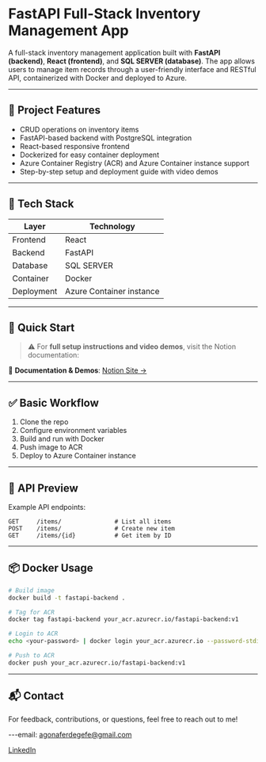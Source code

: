 
# FastAPI Full-Stack Inventory Management App

A full-stack inventory management application built with **FastAPI (backend)**, **React (frontend)**, and **SQL SERVER (database)**. The app allows users to manage item records through a user-friendly interface and RESTful API, containerized with Docker and deployed to Azure.

---

## 🚀 Project Features

- CRUD operations on inventory items  
- FastAPI-based backend with PostgreSQL integration  
- React-based responsive frontend  
- Dockerized for easy container deployment  
- Azure Container Registry (ACR) and Azure Container instance support  
- Step-by-step setup and deployment guide with video demos

---

## 🧰 Tech Stack

| Layer      | Technology           |
|------------|----------------------|
| Frontend   | React                |
| Backend    | FastAPI              |
| Database   | SQL SERVER           |
| Container  | Docker               |
| Deployment | Azure Container instance |

---

## 📄 Quick Start

> ⚠️ For **full setup instructions and video demos**, visit the Notion documentation:

📘 **Documentation & Demos**: [Notion Site →](https://confusion-gardenia-15a.notion.site/CLOUD-NATIVE-AND-CONTAINERIZED-FULL-STACK-APPLICATION-IN-AZURE-1eacc4e6d26080c5a364c4ddbee71d1a?pvs=4)

---

## ✅ Basic Workflow

1. Clone the repo
2. Configure environment variables
3. Build and run with Docker
4. Push image to ACR
5. Deploy to Azure Container instance

---

## 🧪 API Preview

Example API endpoints:

```http
GET     /items/               # List all items
POST    /items/               # Create new item
GET     /items/{id}           # Get item by ID
````

---

## 📦 Docker Usage

```bash
# Build image
docker build -t fastapi-backend .

# Tag for ACR
docker tag fastapi-backend your_acr.azurecr.io/fastapi-backend:v1

# Login to ACR
echo <your-password> | docker login your_acr.azurecr.io --password-stdin

# Push to ACR
docker push your_acr.azurecr.io/fastapi-backend:v1
```

---

## 📬 Contact

For feedback, contributions, or questions, feel free to reach out to me!

---email: agonaferdegefe@gmail.com

[LinkedIn](https://www.linkedin.com/in/abenet-degefe-207769319/)

```

